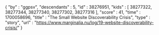 {
  "by" : "ggpsv",
  "descendants" : 5,
  "id" : 38276951,
  "kids" : [ 38277322, 38277344, 38277340, 38277302, 38277316 ],
  "score" : 41,
  "time" : 1700058696,
  "title" : "The Small Website Discoverability Crisis",
  "type" : "story",
  "url" : "https://www.marginalia.nu/log/19-website-discoverability-crisis/"
}
